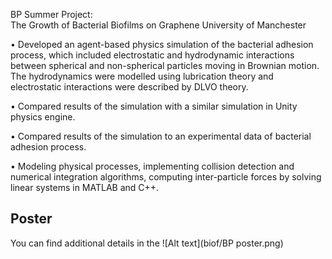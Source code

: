  BP Summer Project:  
	The Growth of Bacterial Biofilms on Graphene 
University of Manchester 

•	Developed an agent-based physics simulation of the bacterial adhesion process, which included electrostatic and hydrodynamic interactions between spherical and non-spherical particles moving in Brownian motion. The hydrodynamics were modelled using lubrication theory and electrostatic interactions were described by DLVO theory. 

•	Compared results of the simulation with a similar simulation in Unity physics engine. 

•	Compared results of the simulation to an experimental data of bacterial adhesion process. 

•	Modeling physical processes, implementing collision detection and numerical integration algorithms, computing inter-particle forces by solving linear systems in MATLAB and C++.
## Poster
You can find additional details in the
![Alt text](biof/BP poster.png)
